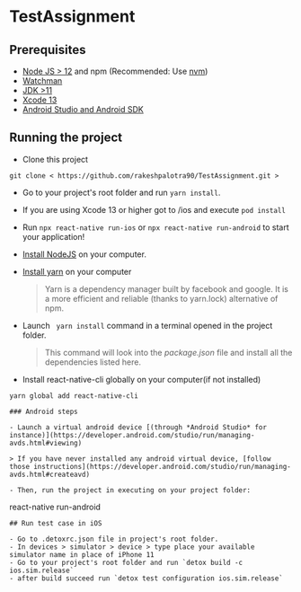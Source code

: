 # TestAssignment

## Prerequisites

- [Node JS > 12](https://nodejs.org/) and npm (Recommended: Use [nvm](https://github.com/nvm-sh/nvm))
- [Watchman](https://facebook.github.io/watchman/)
- [JDK >11](http://www.oracle.com/technetwork/java/javase/downloads/jdk8-downloads-2133151.html)
- [Xcode 13](https://developer.apple.com/xcode)
- [Android Studio and Android SDK](https://developer.android.com/studio/index.html)

## Running the project

- Clone this project

```
git clone < https://github.com/rakeshpalotra90/TestAssignment.git >
```

- Go to your project's root folder and run `yarn install`.
- If you are using Xcode 13 or higher got to /ios and execute `pod install`
- Run `npx react-native run-ios` or `npx react-native run-android` to start your application!
- [Install NodeJS](https://nodejs.org/en/) on your computer.

- [Install yarn](https://yarnpkg.com/en/docs/install) on your computer

  > Yarn is a dependency manager built by facebook and google. It is a more efficient and reliable (thanks to yarn.lock) alternative of npm.

- Launch ` yarn install` command in a terminal opened in the project folder.

  > This command will look into the _package.json_ file and install all the dependencies listed here.

- Install react-native-cli globally on your computer(if not installed)

```
yarn global add react-native-cli

### Android steps

- Launch a virtual android device [(through *Android Studio* for instance)](https://developer.android.com/studio/run/managing-avds.html#viewing)

> If you have never installed any android virtual device, [follow those instructions](https://developer.android.com/studio/run/managing-avds.html#createavd)

- Then, run the project in executing on your project folder:

```

react-native run-android

```
## Run test case in iOS

- Go to .detoxrc.json file in project's root folder.
- In devices > simulator > device > type place your available simulator name in place of iPhone 11
- Go to your project's root folder and run `detox build -c ios.sim.release`
- after build succeed run `detox test configuration ios.sim.release`

```
